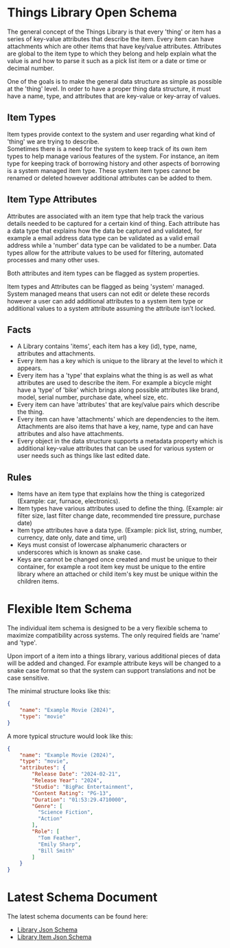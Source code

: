 # Things Library Open Schema

The general concept of the Things Library is that every 'thing' or item has a series of key-value attributes that describe the item.
Every item can have attachments which are other items that have key/value attributes. Attributes are global to the item type to which they belong and help explain what the value is and how to parse it such as a pick list item or a date or time or decimal number.

One of the goals is to make the general data structure as simple as possible at the 'thing' level. In order to have a proper thing data structure, it must have a name, type, and attributes that are key-value or key-array of values.

## Item Types

Item types provide context to the system and user regarding what kind of 'thing' we are trying to describe.  
Sometimes there is a need for the system to keep track of its own item types to help manage various features of the system.
For instance, an item type for keeping track of borrowing history and other aspects of borrowing is a system managed item type.
These system item types cannot be renamed or deleted however additional attributes can be added to them.

## Item Type Attributes

Attributes are associated with an item type that help track the various details needed to be captured for a certain kind of thing.
Each attribute has a data type that explains how the data be captured and validated, for example a email address data type can be validated as a valid email address while a 'number' data type can be validated to be a number. 
Data types allow for the attribute values to be used for filtering, automated processes and many other uses.

Both attributes and item types can be flagged as system properties.

Item types and Attributes can be flagged as being 'system' managed.  System managed means that users can not edit or delete these records however a user can add additional attributes to a system item type or additional values to a system attribute assuming the attribute isn't locked.

## Facts

* A Library contains 'items', each item has a key (id), type, name, attributes and attachments.
* Every item has a key which is unique to the library at the level to which it appears.
* Every item has a 'type' that explains what the thing is as well as what attributes are used to describe the item.  For example a bicycle might have a 'type' of 'bike' which brings along possible attributes like brand, model, serial number, purchase date, wheel size, etc.
* Every item can have 'attributes' that are key/value pairs which describe the thing.
* Every item can have 'attachments' which are dependencies to the item.  Attachments are also items that have a key, name, type and can have attributes and also have attachments.
* Every object in the data structure supports a metadata property which is additional key-value attributes that can be used for various system or user needs such as things like last edited date.

## Rules

* Items have an item type that explains how the thing is categorized (Example: car, furnace, electronics).
* Item types have various attributes used to define the thing. (Example: air filter size, last filter change date, recommended tire pressure, purchase date)
* Item type attributes have a data type. (Example: pick list, string, number, currency, date only, date and time, url)
* Keys must consist of lowercase alphanumeric characters or underscores which is known as snake case.
* Keys are cannot be changed once created and must be unique to their container, for example a root item key must be unique to the entire library where an attached or child item's key must be unique within the children items.


# Flexible Item Schema

The individual item schema is designed to be a very flexible schema to maximize compatibility across systems.  The only required fields are 'name' and 'type'.  

Upon import of a item into a things library, various additional pieces of data will be added and changed.  For example attribute keys will be changed to a snake case format so that the system can support translations and not be case sensitive.

The minimal structure looks like this:
```json
{    
    "name": "Example Movie (2024)",
    "type": "movie" 
}
```

A more typical structure would look like this:
```json
{   
    "name": "Example Movie (2024)",
    "type": "movie",
    "attributes": {
        "Release Date": "2024-02-21",
        "Release Year": "2024",
        "Studio": "BigPac Entertainment",
        "Content Rating": "PG-13",
        "Duration": "01:53:29.4710000",
        "Genre": [
          "Science Fiction",
          "Action"
        ],        
        "Role": [
          "Tom Feather",
          "Emily Sharp",
          "Bill Smith"
        ]
    }
}
```




# Latest Schema Document

The latest schema documents can be found here:

* [Library Json Schema](https://schema.thingslibrary.io/latest/library.json)
* [Library Item Json Schema](https://schema.thingslibrary.io/latest/item.json)
